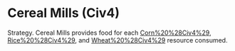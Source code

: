 # Cereal Mills (Civ4)

Strategy.
Cereal Mills provides food for each [Corn%20%28Civ4%29](Corn), [Rice%20%28Civ4%29](Rice), and [Wheat%20%28Civ4%29](Wheat) resource consumed.